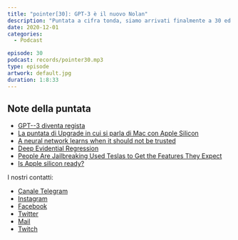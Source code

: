 ```yaml
---
title: "pointer[30]: GPT-3 è il nuovo Nolan"
description: "Puntata a cifra tonda, siamo arrivati finalmente a 30 ed è un traguardo importante per noi in questo 2020 che si sta per concludere. Anche per questa puntata siamo solamente noi tre e discutiamo di GPT-3, di Apple Silicon, di Tesla, di Satispay, di Shortcuts e di Neural Networks. Insomma, la classica puntata che comincia con 'Oggi finiamo presto che non abbiamo molto da raccontare' e che poi dura più di un'ora. Buon ascolto!"
date: 2020-12-01
categories:
  - Podcast

episode: 30
podcast: records/pointer30.mp3
type: episode
artwork: default.jpg
duration: 1:8:33
---
```


## Note della puntata

<!-- wp:list -->
<ul><li><a href="https://www.digitaltrends.com/features/solicitors-gpt3-future-of-filmmaking/">GPT--3 diventa regista</a></li><li><a href="https://www.relay.fm/upgrade/326">La puntata di Upgrade in cui si parla di Mac con Apple Silicon</a></li><li><a href="https://news.mit.edu/2020/neural-network-uncertainty-1120">A neural network learns when it should not be trusted</a></li><li><a href="http://www.mit.edu/~amini/pubs/pdf/deep-evidential-regression.pdf">Deep Evidential Regression</a></li><li><a href="https://www.vice.com/en/article/y3mb3w/people-are-jailbreaking-used-teslas-to-get-the-features-they-expect">People Are Jailbreaking Used Teslas to Get the Features They&nbsp;Expect</a></li><li><a href="https://isapplesiliconready.com">Is Apple silicon ready?</a></li></ul>
<!-- /wp:list -->


I nostri contatti:

- [Canale Telegram](https://t.me/PointerPodcast)
- [Instagram](https://www.instagram.com/pointerpodcast/)
- [Facebook](https://www.facebook.com/pointerPodcast/)
- [Twitter](https://twitter.com/PointerPodcast)
- [Mail](info@pointerpodcast.it)
- [Twitch](https://www.twitch.tv/pointerpodcast)

